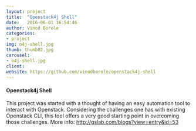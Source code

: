 ```yaml
---
layout: project
title:  "Openstack4j Shell"
date:   2016-06-01 16:54:46
author: Vinod Borole
categories:
- project
img: o4j-shell.jpg
thumb: thumb02.jpg
carousel:
- o4j-shell.jpg
client: 
website: https://github.com/vinodborole/openstack4j-shell
---
```


#### Openstack4j Shell
This project was started with a thought of having an easy automation tool to interact with Openstack. Considering the challenges one has with existing Openstack CLI, this tool offers a very good starting point in overcoming those challenges. More info: http://gslab.com/blogs?view=entry&id=53
